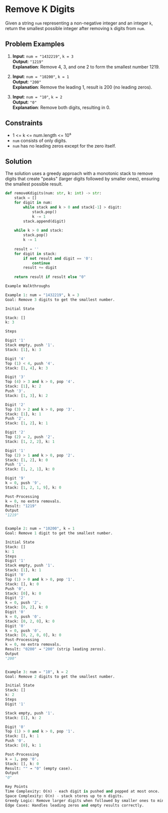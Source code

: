 # Remove K Digits

Given a string `num` representing a non-negative integer and an integer `k`, return the smallest possible integer after removing `k` digits from `num`.

## Problem Examples
1. **Input**: `num = "1432219"`, `k = 3`  
   **Output**: `"1219"`  
   **Explanation**: Remove 4, 3, and one 2 to form the smallest number 1219.

2. **Input**: `num = "10200"`, `k = 1`  
   **Output**: `"200"`  
   **Explanation**: Remove the leading 1, result is 200 (no leading zeros).

3. **Input**: `num = "10"`, `k = 2`  
   **Output**: `"0"`  
   **Explanation**: Remove both digits, resulting in 0.

## Constraints
- 1 <= k <= num.length <= 10⁵
- `num` consists of only digits.
- `num` has no leading zeros except for the zero itself.

## Solution
The solution uses a greedy approach with a monotonic stack to remove digits that create "peaks" (larger digits followed by smaller ones), ensuring the smallest possible result.

```python
def removeKdigits(num: str, k: int) -> str:
    stack = []
    for digit in num:
        while stack and k > 0 and stack[-1] > digit:
            stack.pop()
            k -= 1
        stack.append(digit)
    
    while k > 0 and stack:
        stack.pop()
        k -= 1
    
    result = ''
    for digit in stack:
        if not result and digit == '0':
            continue
        result += digit
    
    return result if result else "0"

Example Walkthroughs

Example 1: num = "1432219", k = 3
Goal: Remove 3 digits to get the smallest number.

Initial State

Stack: []
k: 3

Steps

Digit '1'
Stack empty, push '1'.
Stack: [1], k: 3

Digit '4'
Top (1) < 4, push '4'.
Stack: [1, 4], k: 3

Digit '3'
Top (4) > 3 and k > 0, pop '4'.
Stack: [1], k: 2
Push '3'.
Stack: [1, 3], k: 2

Digit '2'
Top (3) > 2 and k > 0, pop '3'.
Stack: [1], k: 1
Push '2'.
Stack: [1, 2], k: 1

Digit '2'
Top (2) = 2, push '2'.
Stack: [1, 2, 2], k: 1

Digit '1'
Top (2) > 1 and k > 0, pop '2'.
Stack: [1, 2], k: 0
Push '1'.
Stack: [1, 2, 1], k: 0

Digit '9'
k = 0, push '9'.
Stack: [1, 2, 1, 9], k: 0

Post-Processing
k = 0, no extra removals.
Result: "1219"
Output
"1219"


Example 2: num = "10200", k = 1
Goal: Remove 1 digit to get the smallest number.

Initial State
Stack: []
k: 1
Steps
Digit '1'
Stack empty, push '1'.
Stack: [1], k: 1
Digit '0'
Top (1) > 0 and k > 0, pop '1'.
Stack: [], k: 0
Push '0'.
Stack: [0], k: 0
Digit '2'
k = 0, push '2'.
Stack: [0, 2], k: 0
Digit '0'
k = 0, push '0'.
Stack: [0, 2, 0], k: 0
Digit '0'
k = 0, push '0'.
Stack: [0, 2, 0, 0], k: 0
Post-Processing
k = 0, no extra removals.
Result: "0200" → "200" (strip leading zeros).
Output
"200"


Example 3: num = "10", k = 2
Goal: Remove 2 digits to get the smallest number.

Initial State
Stack: []
k: 2
Steps
Digit '1'

Stack empty, push '1'.
Stack: [1], k: 2

Digit '0'
Top (1) > 0 and k > 0, pop '1'.
Stack: [], k: 1
Push '0'.
Stack: [0], k: 1

Post-Processing
k = 1, pop '0'.
Stack: [], k: 0
Result: "" → "0" (empty case).
Output
"0"

Key Points
Time Complexity: O(n) - each digit is pushed and popped at most once.
Space Complexity: O(n) - stack stores up to n digits.
Greedy Logic: Remove larger digits when followed by smaller ones to minimize the number.
Edge Cases: Handles leading zeros and empty results correctly.

